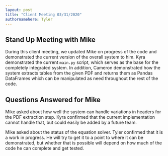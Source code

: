```yaml
---
layout: post
title: "Client Meeting 03/31/2020"
authornamehere: Tyler
---
```


## Stand Up Meeting with Mike
During this client meeting, we updated Mike on progress of the code and demonstrated the current version of the overall system to him. Kyra demonstrated the current `main.py` script, which serves as the base for the completely integrated system. In addition, Cameron demonstrated how the system extracts tables from the given PDF and returns them as Pandas DataFrames which can be manipulated as need throughout the rest of the code.

## Questions Answered for Mike
Mike asked about how well the system can handle variations in headers for the PDF extraction step. Kyra confirmed that the current implementation cannot handle that, but could easily be added by a future team.

Mike asked about the status of the equation solver. Tyler confirmed that it is a work in progress. He will try to get it to a point to where it can be demonstrated, but whether that is possible will depend on how much of the code he can complete and get tested.
